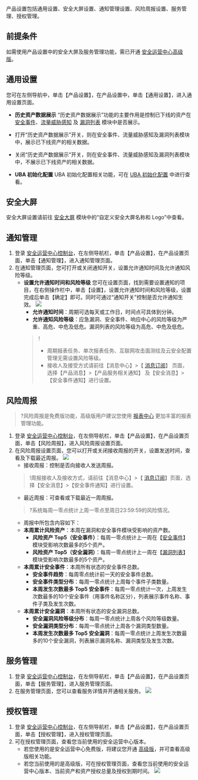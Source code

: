 
产品设置包括通用设置、安全大屏设置、通知管理设置、风险周报设置、服务管理、授权管理。
## 前提条件
如需使用产品设置中的安全大屏及服务管理功能，需已开通 [安全运营中心高级版](https://buy.cloud.tencent.com/soc?type=new)。
## 通用设置
您可在左侧导航中，单击【产品设置】，在产品设置中，单击【通用设置】，进入通用设置页面。
- **历史资产数据展示**
 “历史资产数据展示”功能的主要作用是控制已下线的资产在 [安全事件](https://console.cloud.tencent.com/ssav2/event)、[流量威胁感知](https://console.cloud.tencent.com/ssav2/network) 及 [漏洞列表](https://console.cloud.tencent.com/ssav2/vulner) 模块中是否展示。
 - 打开“历史资产数据展示”开关，则在安全事件、流量威胁感知及漏洞列表模块中，展示已下线资产的相关数据。
 - 关闭“历史资产数据展示”开关，则在安全事件、流量威胁感知及漏洞列表模块中，不展示已下线资产的相关数据。
 
- **UBA 初始化配置**
UBA 初始化配置相关功能，可在 [UBA 初始化配置](https://cloud.tencent.com/document/product/664/41790) 中进行查看。

## 安全大屏
安全大屏设置请前往 [安全大屏](https://cloud.tencent.com/document/product/664/41469) 模块中的“自定义安全大屏名称和 Logo”中查看。
## 通知管理
1. 登录 [安全运营中心控制台](https://console.cloud.tencent.com/ssav2/setting/notify)，在左侧导航栏，单击【产品设置】，在产品设置页面，单击【通知管理】，进入通知管理页面。
2. 在通知管理页面，您可打开或关闭通知开关，设置允许通知时间及允许通知风险等级。
	- **设置允许通知时间和风险等级**
您可在设置页面，找到需要设置通知的项目，在右侧操作栏中，单击【设置】，设置允许通知时间和风险等级，设置完成后单击【确定】即可。同时可通过“通知开关”控制是否允许通知生效。
![](https://main.qcloudimg.com/raw/f46f771cd737f48748f62bb9ae714d76.png)
		- **允许通知时间**：周期可选每天或工作日，时间点可具体到分钟。
		- **允许通知风险等级**：应急漏洞、安全事件、响应中心的风险等级为严重、高危、中危及低危。漏洞列表的风险等级为高危、中危及低危。
		>! 
		>- 周期报表任务、单次报表任务、互联网攻击面测绘及云安全配置管理无需设置风险等级。
		>- 接收人及接受方式请前往【消息中心】>【 [消息订阅](https://console.cloud.tencent.com/message/subscription)】 页面，选择【产品消息】>【产品服务相关通知】 及【安全消息】>【安全事件通知】进行设置。

## 风险周报
>?风险周报是免费版功能，高级版用户建议您使用 [报表中心](https://console.cloud.tencent.com/ssav2/report) 更加丰富的报表管理功能。
>
1. 登录 [安全运营中心控制台](https://console.cloud.tencent.com/ssav2/setting/report)，在左侧导航栏，单击【产品设置】，在产品设置页面，单击【风险周报】，进入风险周报设置页面。
2. 在风险周报设置页面，您可以打开或关闭接收周报的开关，设置发送时间，查看及下载最近周报。
![](https://main.qcloudimg.com/raw/a9473063895e4eaa0aab34b6af00bec9.png)
	- 接收周报：控制是否向接收人发送周报。
	>!周报接收人及接收方式，请前往【消息中心】>【 [消息订阅](https://console.cloud.tencent.com/message/subscription)】页面，选择【安全消息】>【安全事件通知】进行设置。
	- 最近周报：可查看或下载最近一周周报。
	>?系统每周一零点统计上周一零点至周日23:59:59的风险情况。
	>
	- 周报中所包含内容如下：
	 - **本周累计风险资产**：本周在漏洞和安全事件模块受影响的资产数。
	   - **风险资产 Top5（安全事件）**：每周一零点统计上一周在【[安全事件](https://console.cloud.tencent.com/ssav2/event)】模块受影响次数最多的5个资产。
	   - **风险资产 Top5（安全漏洞）**：每周一零点统计上一周在【[漏洞列表](https://console.cloud.tencent.com/ssav2/vulner)】模块受影响次数最多的5个资产。
	 - **本周累计安全事件**：本周所有状态的安全事件总数。
	   - **安全事件趋势**：每周零点统计前一天的安全事件总数。
	   - **安全事件类型分布**：每周一零点统计上周每个事件子类数量。
	   - **本周发生次数最多 Top5 安全事件**：每周一零点统计一次，上周发生次数最多的10个安全事件（用事件名称区分），列表展示事件名称、事件子类及发生次数。
	 - **本周累计安全漏洞**：本周所有状态的安全漏洞总数。
	   - **安全漏洞风险等级分布**：每周一零点统计上周各个风险等级数量。
	   - **安全漏洞类型分布**：每周一零点统计上周各个漏洞类型数量。
	   - **本周发生次数最多 Top5 安全漏洞**：每周一零点统计上周发生次数最多的10个安全漏洞，列表展示漏洞名称、漏洞类型及发生次数。

## 服务管理
1. 登录 [安全运营中心控制台](https://console.cloud.tencent.com/ssav2/setting/service)，在左侧导航栏，单击【产品设置】，在产品设置页面，单击【服务管理】，进入服务管理页面。
2. 在服务管理页面，您可以查看服务详情并开通相关服务。
![](https://main.qcloudimg.com/raw/16bbc9911d92a602002c534580405bfc.png)


## 授权管理
1. 登录 [安全运营中心控制台](https://console.cloud.tencent.com/ssav2/setting/auth)，在左侧导航栏，单击【产品设置】，在产品设置页面，单击【授权管理】，进入授权管理页面。
2. 可在授权管理页面，查看您当前使用的安全运营中心版本。
	- 若您使用的是安全运营中心免费版，将建议您开通 [高级版](https://buy.cloud.tencent.com/soc?type=new)，并可查看高级版相关功能。
	- 若您当前使用的是高级版，可在授权管理页面，查看您当前使用的安全运营中心版本、当前资产和资产授权总量及授权到期时间。
![](https://main.qcloudimg.com/raw/bd48a459300af13866f1d8b4a6af7bf0.png)



